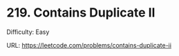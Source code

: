 # 219. Contains Duplicate II

Difficulty: Easy

URL: https://leetcode.com/problems/contains-duplicate-ii


